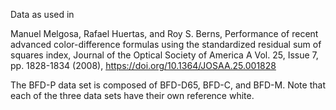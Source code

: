 Data as used in

Manuel Melgosa, Rafael Huertas, and Roy S. Berns,
Performance of recent advanced color-difference formulas using the standardized residual
sum of squares index,
Journal of the Optical Society of America A Vol. 25, Issue 7, pp. 1828-1834 (2008),
https://doi.org/10.1364/JOSAA.25.001828

The BFD-P data set is composed of BFD-D65, BFD-C, and BFD-M. Note that each of the three
data sets have their own reference white.
